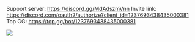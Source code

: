 Support server: https://discord.gg/MdAdszmVnn
Invite link: https://discord.com/oauth2/authorize?client_id=1237693438435000381
Top GG: https://top.gg/bot/1237693438435000381


<a href="https://top.gg/bot/1237693438435000381">
  <img src="https://top.gg/api/widget/1237693438435000381.svg">
</a>
